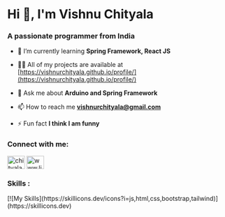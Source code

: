<h1 align="">Hi 👋, I'm Vishnu Chityala</h1>
<h3 align="">A passionate programmer from India</h3>

- 🌱 I’m currently learning **Spring Framework, React JS**

- 👨‍💻 All of my projects are available at [https://vishnurchityala.github.io/profile/](https://vishnurchityala.github.io/profile/)

- 💬 Ask me about **Arduino and Spring Framework**

- 📫 How to reach me **vishnurchityala@gmail.com**

- ⚡ Fun fact **I think I am funny**

<h3 align="left">Connect with me:</h3>
<p align="left">
<a href="https://twitter.com/chityalavishnu" target="blank"><img align="center" src="https://raw.githubusercontent.com/rahuldkjain/github-profile-readme-generator/master/src/images/icons/Social/twitter.svg" alt="chityalavishnu" height="30" width="40" /></a>
<a href="https://linkedin.com/in/vishnuchityala" target="blank"><img align="center" src="https://raw.githubusercontent.com/rahuldkjain/github-profile-readme-generator/master/src/images/icons/Social/linked-in-alt.svg" alt="www.linkedin.com/in/vishnuchityala" height="30" width="40" /></a>
</p>

<h3 align="left">Skills :</h3>
<!-- <p>
  <img src="https://img.shields.io/badge/java-%23ED8B00.svg?style=for-the-badge&logo=openjdk&logoColor=white">
  <img src="https://img.shields.io/badge/python-3670A0?style=for-the-badge&logo=python&logoColor=ffdd54">
  <img src="https://img.shields.io/badge/c++-%2300599C.svg?style=for-the-badge&logo=c%2B%2B&logoColor=white">
</p>
<p>
  <img src="https://img.shields.io/badge/spring-%236DB33F.svg?style=for-the-badge&logo=spring&logoColor=white">
  <img src="https://img.shields.io/badge/flask-%23000.svg?style=for-the-badge&logo=flask&logoColor=white">
  <img src="https://img.shields.io/badge/django-%23092E20.svg?style=for-the-badge&logo=django&logoColor=white">
</p>
<p>
  <img src="https://img.shields.io/badge/html5-%23E34F26.svg?style=for-the-badge&logo=html5&logoColor=white">
  <img src="https://img.shields.io/badge/bootstrap-%238511FA.svg?style=for-the-badge&logo=bootstrap&logoColor=white">
  <img src="https://img.shields.io/badge/tailwindcss-%2338B2AC.svg?style=for-the-badge&logo=tailwind-css&logoColor=white">
</p>
<p>
  <img src="https://img.shields.io/badge/-Arduino-00979D?style=for-the-badge&logo=Arduino&logoColor=white">
</p> -->
[![My Skills](https://skillicons.dev/icons?i=js,html,css,bootstrap,tailwind)](https://skillicons.dev)
